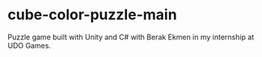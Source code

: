 # cube-color-puzzle-main
 Puzzle game built with Unity and C# with Berak Ekmen in my internship at UDO Games.
